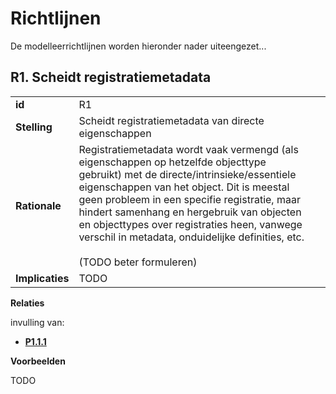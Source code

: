 # Richtlijnen

De modelleerrichtlijnen worden hieronder nader uiteengezet...

## **R1**. Scheidt registratiemetadata

| | | |
|-|-|-|
| **id** | R1 |
| **Stelling** | Scheidt registratiemetadata van directe eigenschappen |
| **Rationale** | Registratiemetadata wordt vaak vermengd (als eigenschappen op hetzelfde objecttype gebruikt) met de directe/intrinsieke/essentiele eigenschappen van het object. Dit is meestal geen probleem in een specifie registratie, maar hindert samenhang en hergebruik van objecten en objecttypes over registraties heen, vanwege verschil in metadata, onduidelijke definities, etc.<br><br>(TODO beter formuleren)|
| **Implicaties** | TODO |

**Relaties**

invulling van:
* [**P1.1.1**](#p1-1-1-alleen-directe-eigenschappen)

**Voorbeelden**

TODO